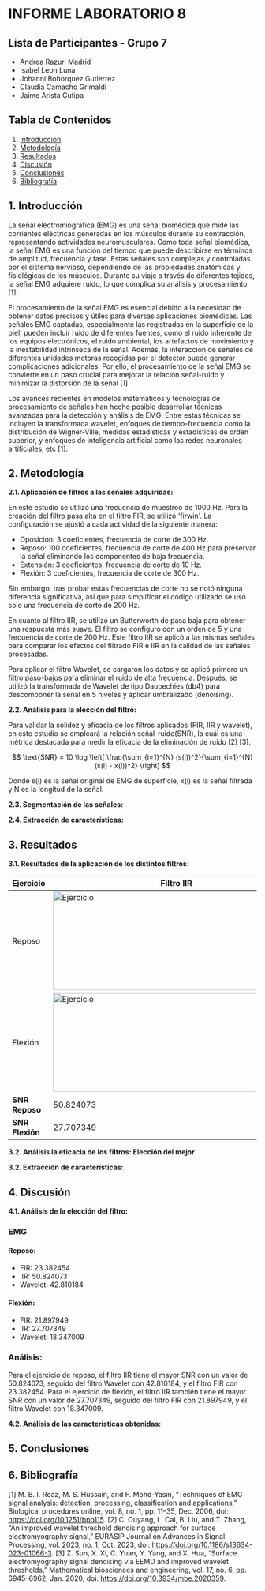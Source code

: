 # INFORME LABORATORIO 8
## Lista de Participantes - Grupo 7

- Andrea Razuri Madrid
- Isabel Leon Luna
- Johanni Bohorquez Gutierrez
- Claudia Camacho Grimaldi
- Jaime Arista Cutipa 

## Tabla de Contenidos

1. [Introducción](#1-introducción)
2. [Metodología](#2-metodología)
3. [Resultados](#3-resultados)
4. [Discusión](#4-discusión)
5. [Conclusiones](#5-conclusiones)
6. [Bibliografía](#6-bibliografía)


## 1. Introducción

La señal electromiográfica (EMG) es una señal biomédica que mide las corrientes eléctricas generadas en los músculos durante su contracción, representando actividades neuromusculares. Como toda señal biomédica, la señal EMG es una función del tiempo que puede describirse en términos de amplitud, frecuencia y fase. Estas señales son complejas y controladas por el sistema nervioso, dependiendo de las propiedades anatómicas y fisiológicas de los músculos. Durante su viaje a través de diferentes tejidos, la señal EMG adquiere ruido, lo que complica su análisis y procesamiento [1].

El procesamiento de la señal EMG es esencial debido a la necesidad de obtener datos precisos y útiles para diversas aplicaciones biomédicas. Las señales EMG captadas, especialmente las registradas en la superficie de la piel, pueden incluir ruido de diferentes fuentes, como el ruido inherente de los equipos electrónicos, el ruido ambiental, los artefactos de movimiento y la inestabilidad intrínseca de la señal. Además, la interacción de señales de diferentes unidades motoras recogidas por el detector puede generar complicaciones adicionales. Por ello, el procesamiento de la señal EMG se convierte en un paso crucial para mejorar la relación señal-ruido y minimizar la distorsión de la señal [1].

Los avances recientes en modelos matemáticos y tecnologías de procesamiento de señales han hecho posible desarrollar técnicas avanzadas para la detección y análisis de EMG. Entre estas técnicas se incluyen la transformada wavelet, enfoques de tiempo-frecuencia como la distribución de Wigner-Ville, medidas estadísticas y estadísticas de orden superior, y enfoques de inteligencia artificial como las redes neuronales artificiales, etc [1].


## 2. Metodología

**2.1. Aplicación de filtros a las señales adquiridas:** 

En este estudio se utilizó una frecuencia de muestreo de 1000 Hz. Para la creación del filtro pasa alta en el filtro FIR, se utilizó 'firwin'. La configuración se ajustó a cada actividad de la siguiente manera:

- Oposición: 3 coeficientes, frecuencia de corte de 300 Hz.
- Reposo: 100 coeficientes, frecuencia de corte de 400 Hz para preservar la señal eliminando los componentes de baja frecuencia.
- Extensión: 3 coeficientes, frecuencia de corte de 10 Hz.
- Flexión: 3 coeficientes, frecuencia de corte de 300 Hz.

Sin embargo, tras probar estas frecuencias de corte no se notó ninguna diferencia significativa, así que para simplificar el código utilizado se usó solo una frecuencia de corte de 200 Hz.

En cuanto al filtro IIR, se utilizó un Butterworth de pasa baja para obtener una respuesta más suave. El filtro se configuró con un orden de 5 y una frecuencia de corte de 200 Hz. Este filtro IIR se aplicó a las mismas señales para comparar los efectos del filtrado FIR e IIR en la calidad de las señales procesadas.

Para aplicar el filtro Wavelet, se cargaron los datos y se aplicó primero un filtro paso-bajos para eliminar el ruido de alta frecuencia. Después, se utilizó la transformada de Wavelet de tipo Daubechies (db4) para descomponer la señal en 5 niveles y aplicar umbralizado (denoising). 



**2.2. Análisis para la elección del filtro:** 

Para validar la solidez y eficacia de los filtros aplicados (FIR, IIR y wavelet), en este estudio se empleará la relación señal-ruido(SNR), la cuál es una métrica destacada para medir la eficacia de la eliminación de ruido [2] [3].


$$
\text{SNR} = 10 \log \left[ \frac{\sum_{i=1}^{N} (s(i))^2}{\sum_{i=1}^{N} (s(i) - x(i))^2} \right]
$$ 


Donde s(i) es la señal original de EMG de superficie, x(i) es la señal filtrada y N es la longitud de la señal.

**2.3. Segmentación de las señales:** 


**2.4. Extracción de características:** 



## 3. Resultados


**3.1. Resultados de la aplicación de los distintos filtros:** 

| Ejercicio   | Filtro IIR | Filtro FIR | Filtro Wavelet | 
|-----------------|------------|------------|------------|
| Reposo |  <img src="señales/emg/emg_reposo_IIR.png" alt="Ejercicio" style="width:500px; height:200px;"> | <img src="señales/emg/emg_reposo_FIR.png" alt="Ejercicio" style="width:500px; height:200px;"> | <img src="señales/emg/emg_reposo_wavelet.png" style="width:500px; height:200px;"> |
| Flexión | <img src="señales/emg/emg_flexion_IIR.png" alt="Ejercicio" style="width:500px; height:200px;"> | <img src="señales/emg/emg_flexion_FIR.png" alt="Ejercicio" style="width:500px; height:200px;"> |<img src="señales/emg/emg_flexion_wavelet.png" style="width:500px; height:200px;"> |
| **SNR Reposo**  | 50.824073 | 23.382454 | 42.810184 |
| **SNR Flexión** | 27.707349 | 21.897949 | 18.347009 |

**3.2. Análisis la eficacia de los filtros: Elección del mejor**


**3.2. Extracción de características:**



## 4. Discusión

**4.1. Análisis de la elección del filtro:**

### EMG

#### Reposo:
- FIR: 23.382454
- IIR: 50.824073
- Wavelet: 42.810184

#### Flexión:
- FIR: 21.897949
- IIR: 27.707349
- Wavelet: 18.347009

### Análisis:

Para el ejercicio de reposo, el filtro IIR tiene el mayor SNR con un valor de 50.824073, seguido del filtro Wavelet con 42.810184, y el filtro FIR con 23.382454. Para el ejercicio de flexión, el filtro IIR también tiene el mayor SNR con un valor de 27.707349, seguido del filtro FIR con 21.897949, y el filtro Wavelet con 18.347009.


**4.2. Análisis de las características obtenidas:**



## 5. Conclusiones


## 6. Bibliografía


[1] M. B. I. Reaz, M. S. Hussain, and F. Mohd-Yasin, “Techniques of EMG signal analysis: detection, processing, classification and applications,” Biological procedures online, vol. 8, no. 1, pp. 11–35, Dec. 2006, doi: https://doi.org/10.1251/bpo115.
‌
[2] C. Ouyang, L. Cai, B. Liu, and T. Zhang, “An improved wavelet threshold denoising approach for surface electromyography signal,” EURASIP Journal on Advances in Signal Processing, vol. 2023, no. 1, Oct. 2023, doi: https://doi.org/10.1186/s13634-023-01066-3.
‌
[3] Z. Sun, X. Xi, C. Yuan, Y. Yang, and X. Hua, “Surface electromyography signal denoising via EEMD and improved wavelet thresholds,” Mathematical biosciences and engineering, vol. 17, no. 6, pp. 6945–6962, Jan. 2020, doi: https://doi.org/10.3934/mbe.2020359.
‌
